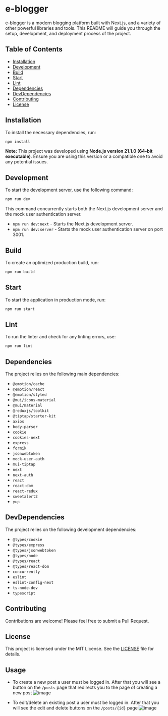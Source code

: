 # e-blogger

e-blogger is a modern blogging platform built with Next.js, and a variety of other powerful libraries and tools. This README will guide you through the setup, development, and deployment process of the project.

## Table of Contents

- [Installation](#installation)
- [Development](#development)
- [Build](#build)
- [Start](#start)
- [Lint](#lint)
- [Dependencies](#dependencies)
- [DevDependencies](#devdependencies)
- [Contributing](#contributing)
- [License](#license)

## Installation

To install the necessary dependencies, run:

```bash
npm install
```

**Note:** This project was developed using **Node.js version 21.1.0 (64-bit executable)**. Ensure you are using this version or a compatible one to avoid any potential issues.

## Development

To start the development server, use the following command:

```bash
npm run dev
```

This command concurrently starts both the Next.js development server and the mock user authentication server.

- `npm run dev:next` - Starts the Next.js development server.
- `npm run dev:server` - Starts the mock user authentication server on port 3001.

## Build

To create an optimized production build, run:

```bash
npm run build
```

## Start

To start the application in production mode, run:

```bash
npm run start
```

## Lint

To run the linter and check for any linting errors, use:

```bash
npm run lint
```

## Dependencies

The project relies on the following main dependencies:

- `@emotion/cache`
- `@emotion/react`
- `@emotion/styled`
- `@mui/icons-material`
- `@mui/material`
- `@reduxjs/toolkit`
- `@tiptap/starter-kit`
- `axios`
- `body-parser`
- `cookie`
- `cookies-next`
- `express`
- `formik`
- `jsonwebtoken`
- `mock-user-auth`
- `mui-tiptap`
- `next`
- `next-auth`
- `react`
- `react-dom`
- `react-redux`
- `sweetalert2`
- `yup`

## DevDependencies

The project relies on the following development dependencies:

- `@types/cookie`
- `@types/express`
- `@types/jsonwebtoken`
- `@types/node`
- `@types/react`
- `@types/react-dom`
- `concurrently`
- `eslint`
- `eslint-config-next`
- `ts-node-dev`
- `typescript`

## Contributing

Contributions are welcome! Please feel free to submit a Pull Request.

## License

This project is licensed under the MIT License. See the [LICENSE](LICENSE) file for details.

## Usage

- To create a new post a user must be logged in. After that you will see a button on the `/posts` page that redirects you to the page of creating a new post
![image](https://github.com/ncctcr/e-blogger/assets/37658170/e2d25961-1324-4f3c-91b5-71914a2a7341)

- To edit/delete an existing post a user must be logged in. After that you will see the edit and delete buttons on the `/posts/{id}` page
![image](https://github.com/ncctcr/e-blogger/assets/37658170/f0e96e22-c615-4fe6-ae70-ffd800d062f3)
